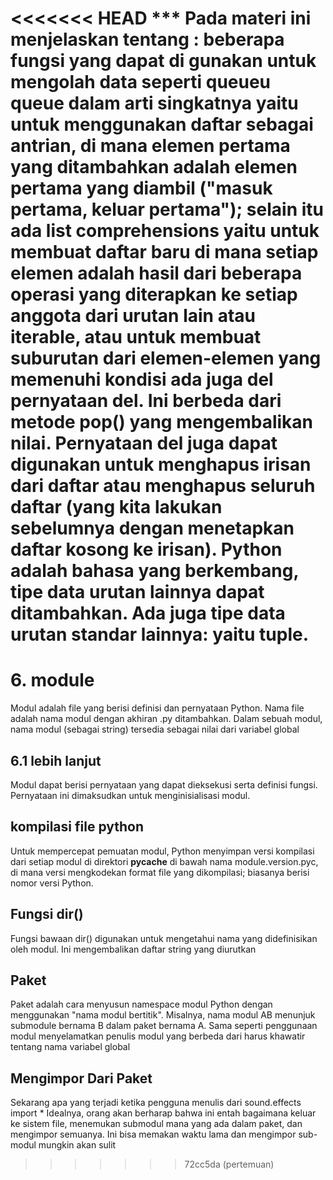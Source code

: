 <<<<<<< HEAD
*** Pada materi ini menjelaskan tentang :
beberapa fungsi yang dapat di gunakan untuk mengolah data seperti queueu
queue dalam arti singkatnya yaitu untuk menggunakan daftar sebagai antrian, di mana elemen pertama yang ditambahkan adalah elemen pertama yang diambil ("masuk pertama, keluar pertama");
selain itu ada list comprehensions
yaitu untuk membuat daftar baru di mana setiap elemen adalah hasil dari beberapa operasi yang diterapkan ke setiap anggota dari urutan lain atau iterable, atau untuk membuat suburutan dari elemen-elemen yang memenuhi kondisi 
ada juga del 
pernyataan del. Ini berbeda dari metode pop() yang mengembalikan nilai. Pernyataan del juga dapat digunakan untuk menghapus irisan dari daftar atau menghapus seluruh daftar (yang kita lakukan sebelumnya dengan menetapkan daftar kosong ke irisan).
Python adalah bahasa yang berkembang, tipe data urutan lainnya dapat ditambahkan. Ada juga tipe data urutan standar lainnya: yaitu tuple.
=======
# 6. module
Modul adalah file yang berisi definisi dan pernyataan Python. Nama file adalah nama modul dengan akhiran .py ditambahkan. Dalam sebuah modul, nama modul (sebagai string) tersedia sebagai nilai dari variabel global
## 6.1 lebih lanjut
Modul dapat berisi pernyataan yang dapat dieksekusi serta definisi fungsi. Pernyataan ini dimaksudkan untuk menginisialisasi modul.
## kompilasi file python
Untuk mempercepat pemuatan modul, Python menyimpan versi kompilasi dari setiap modul di direktori __pycache__ di bawah nama module.version.pyc, di mana versi mengkodekan format file yang dikompilasi; biasanya berisi nomor versi Python. 
## Fungsi dir()
Fungsi bawaan dir() digunakan untuk mengetahui nama yang didefinisikan oleh modul. Ini mengembalikan daftar string yang diurutkan
## Paket
Paket adalah cara menyusun namespace modul Python dengan menggunakan "nama modul bertitik". Misalnya, nama modul AB menunjuk submodule bernama B dalam paket bernama A. Sama seperti penggunaan modul menyelamatkan penulis modul yang berbeda dari harus khawatir tentang nama variabel global 
## Mengimpor  Dari Paket
Sekarang apa yang terjadi ketika pengguna menulis dari sound.effects import * Idealnya, orang akan berharap bahwa ini entah bagaimana keluar ke sistem file, menemukan submodul mana yang ada dalam paket, dan mengimpor semuanya. Ini bisa memakan waktu lama dan mengimpor sub-modul mungkin akan sulit
>>>>>>> 72cc5da (pertemuan)
